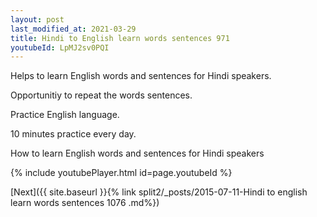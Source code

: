 ```yaml
---
layout: post
last_modified_at: 2021-03-29
title: Hindi to English learn words sentences 971 
youtubeId: LpMJ2sv0PQI
---
```

 
 
Helps to learn English words and sentences for Hindi speakers.

Opportunitiy to repeat the words sentences. 

Practice English language. 
 
10 minutes practice every day. 
 
How to learn English words and sentences for Hindi speakers 
 
{% include youtubePlayer.html id=page.youtubeId %}
 
 
[Next]({{ site.baseurl }}{% link  split2/_posts/2015-07-11-Hindi to english learn words sentences 1076 .md%})
 
